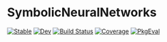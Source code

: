 # SymbolicNeuralNetworks

[![Stable](https://img.shields.io/badge/docs-stable-blue.svg)](https://JuliaGNI.github.io/SymbolicNeuralNetworks.jl/stable/)
[![Dev](https://img.shields.io/badge/docs-dev-blue.svg)](https://JuliaGNI.github.io/SymbolicNeuralNetworks.jl/dev/)
[![Build Status](https://github.com/JuliaGNI/SymbolicNeuralNetworks.jl/actions/workflows/CI.yml/badge.svg?branch=main)](https://github.com/JuliaGNI/SymbolicNeuralNetworks.jl/actions/workflows/CI.yml?query=branch%3Amain)
[![Coverage](https://codecov.io/gh/JuliaGNI/SymbolicNeuralNetworks.jl/branch/main/graph/badge.svg)](https://codecov.io/gh/JuliaGNI/SymbolicNeuralNetworks.jl)
[![PkgEval](https://JuliaCI.github.io/NanosoldierReports/pkgeval_badges/S/SymbolicNeuralNetworks.svg)](https://JuliaCI.github.io/NanosoldierReports/pkgeval_badges/S/SymbolicNeuralNetworks.html)
